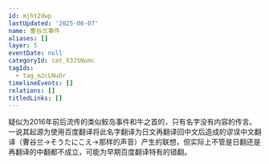 ```yaml
---
id: mjht2dwp
lastUpdated: '2025-06-07'
name: 曹谷兰事件
aliases: []
layer: 5
eventDate: null
categoryId: cat_X3JSNomc
tagIds:
  - tag_m2cLNuOr
timelineEvents: []
relations: []
titledLinks: []
---
```

疑似为2016年前后流传的类似鲛岛事件和牛之首的，只有名字没有内容的传言。一说其起源为使用百度翻译将此名字翻译为日文再翻译回中文后造成的谬误中文翻译（曹谷兰→そうたにこえ→那样的声音）产生的联想，但实际上不管是日翻还是再翻译的中翻都不成立，可能为早期百度翻译特有的错翻。
